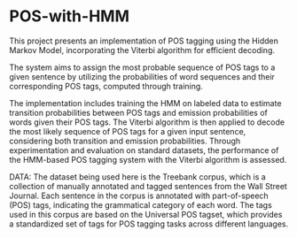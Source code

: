 # POS-with-HMM
This project presents an implementation of POS tagging using the Hidden Markov Model, incorporating the Viterbi algorithm for efficient decoding. 

The system aims to assign the most probable sequence of POS tags to a given sentence by utilizing the probabilities of word sequences and their corresponding POS tags, computed through training. 

The implementation includes training the HMM on labeled data to estimate transition probabilities between POS tags and emission probabilities of words given their POS tags. The Viterbi algorithm is then applied to decode the most likely sequence of POS tags for a given input sentence, considering both transition and emission probabilities.
Through experimentation and evaluation on standard datasets, the performance of the HMM-based POS tagging system with the Viterbi algorithm is assessed. 


DATA: 
The dataset being used here is the Treebank corpus, which is a collection of manually annotated and tagged sentences from the Wall Street Journal.
Each sentence in the corpus is annotated with part-of-speech (POS) tags, indicating the grammatical category of each word.
The tags used in this corpus are based on the Universal POS tagset, which provides a standardized set of tags for POS tagging tasks across different languages.
